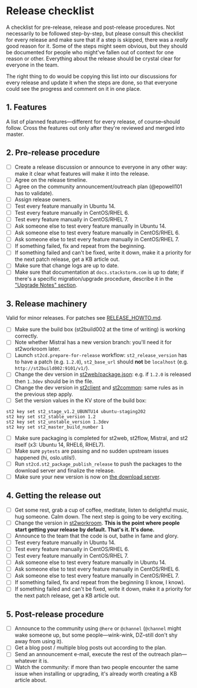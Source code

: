 # Release checklist

A checklist for pre-release, release and post-release procedures. Not necessarily to be followed step-by-step, but please consult this checklist for every release and make sure that if a step is skipped, there was a _really_ good reason for it. Some of the steps might seem obvious, but they should be documented for people who might've fallen out of context for one reason or other. Everything about the release should be crystal clear for everyone in the team.

The right thing to do would be copying this list into our discussions for every release and update it when the steps are done, so that everyone could see the progress and comment on it in one place.

## 1. Features

A list of planned features—different for every release, of course–should follow. Cross the features out only after they're reviewed and merged into master.

## 2. Pre-release procedure

- [ ] Create a release discussion or announce to everyone in any other way: make it clear what features will make it into the release.
- [ ] Agree on the release timeline.
- [ ] Agree on the community announcement/outreach plan (@epowell101 has to validate).
- [ ] Assign release owners.
- [ ] Test every feature manually in Ubuntu 14.
- [ ] Test every feature manually in CentOS/RHEL 6.
- [ ] Test every feature manually in CentOS/RHEL 7.
- [ ] Ask someone else to test every feature manually in Ubuntu 14.
- [ ] Ask someone else to test every feature manually in CentOS/RHEL 6.
- [ ] Ask someone else to test every feature manually in CentOS/RHEL 7.
- [ ] If something failed, fix and repeat from the beginning.
- [ ] If something failed and can't be fixed, write it down, make it a priority for the next patch release, get a KB article out.
- [ ] Make sure that change logs are up to date.
- [ ] Make sure that documentation at `docs.stackstorm.com` is up to date; if there's a specific migration/upgrade procedure, describe it in the ["Upgrade Notes" section](https://docs.stackstorm.com/upgrade_notes.html).

## 3. Release machinery

Valid for minor releases. For patches see [RELEASE_HOWTO.md](https://github.com/StackStorm/st2cd/blob/master/RELEASE_HOWTO.md).

- [ ] Make sure the build box (st2build002 at the time of writing) is working correctly.
- [ ] Note whether Mistral has a new version branch: you'll need it for st2workroom later.
- [ ] Launch `st2cd.prepare-for-release` workflow: `st2_release_version` has to have a patch (e.g. `1.2.0`), `st2_base_url` should __not__ be `localhost` (e.g. `http://st2build002:9101/v1/`).
- [ ] Change the dev version in [st2web/package.json](https://github.com/StackStorm/st2web/blob/master/package.json#L4): e.g. if `1.2.0` is released then `1.3dev` should be in the file.
- [ ] Change the dev version in [st2client](https://github.com/StackStorm/st2/blob/master/st2client/st2client/__init__.py) and [st2common](https://github.com/StackStorm/st2/blob/master/st2common/st2common/__init__.py): same rules as in the previous step apply.
- [ ] Set the version values in the KV store of the build box:
```
st2 key set st2_stage_v1.2_UBUNTU14 ubuntu-staging202
st2 key set st2_stable_version 1.2
st2 key set st2_unstable_version 1.3dev
st2 key set st2_master_build_number 1
```
- [ ] Make sure packaging is completed for st2web, st2flow, Mistral, and st2 itself (x3: Ubuntu 14, RHEL6, RHEL7).
- [ ] Make sure `pytests` are passing and no sudden upstream issues happened (hi, oslo.utils!).
- [ ] Run `st2cd.st2_package_publish_release` to push the packages to the download server and finalize the release.
- [ ] Make sure your new version is now on [the download server](http://downloads.stackstorm.net/releases/st2/).

## 4. Getting the release out

- [ ] Get some rest, grab a cup of coffee, meditate, listen to delightful music, hug someone. Calm down. The next step is going to be very exciting.
- [ ] Change the version in [st2workroom](https://github.com/StackStorm/st2workroom/blob/ef992a96b721a6c5bf225991749ef52d86ccec1a/hieradata/role/st2.yaml#L8-L11). __This is the point where people start getting your release by default. That's it. It's done.__
- [ ] Announce to the team that the code is out, bathe in fame and glory.
- [ ] Test every feature manually in Ubuntu 14.
- [ ] Test every feature manually in CentOS/RHEL 6.
- [ ] Test every feature manually in CentOS/RHEL 7.
- [ ] Ask someone else to test every feature manually in Ubuntu 14.
- [ ] Ask someone else to test every feature manually in CentOS/RHEL 6.
- [ ] Ask someone else to test every feature manually in CentOS/RHEL 7.
- [ ] If something failed, fix and repeat from the beginning (I know, I know).
- [ ] If something failed and can't be fixed, write it down, make it a priority for the next patch release, get a KB article out.

## 5. Post-release procedure

- [ ] Announce to the community using `@here` or `@channel` (`@channel` might wake someone up, but some people—wink-wink, DZ–still don't shy away from using it).
- [ ] Get a blog post / multiple blog posts out according to the plan.
- [ ] Send an announcement e-mail, execute the rest of the outreach plan—whatever it is.
- [ ] Watch the community: if more than two people encounter the same issue when installing or upgrading, it's already worth creating a KB article about.
